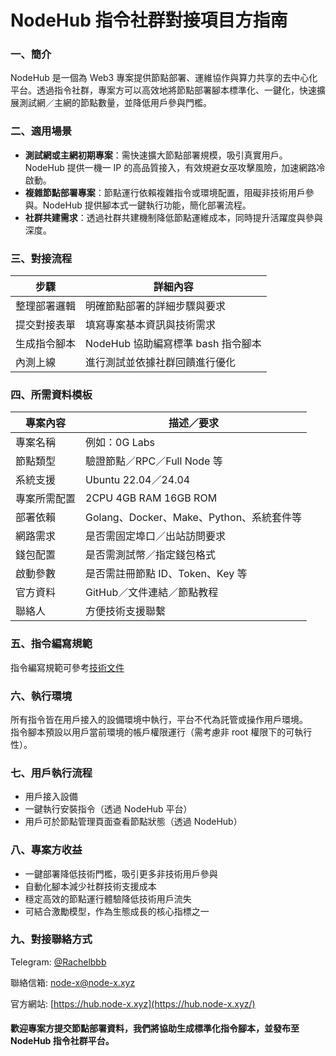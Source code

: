 # NodeHub 指令社群對接項目方指南

### 一、簡介



NodeHub 是一個為 Web3 專案提供節點部署、運維協作與算力共享的去中心化平台。透過指令社群，專案方可以高效地將節點部署腳本標準化、一鍵化，快速擴展測試網／主網的節點數量，並降低用戶參與門檻。

### 二、適用場景

* **測試網或主網初期專案**：需快速擴大節點部署規模，吸引真實用戶。NodeHub 提供一機一 IP 的高品質接入，有效規避女巫攻擊風險，加速網路冷啟動。
* **複雜節點部署專案**：節點運行依賴複雜指令或環境配置，阻礙非技術用戶參與。NodeHub 提供腳本式一鍵執行功能，簡化部署流程。
* **社群共建需求**：透過社群共建機制降低節點運維成本，同時提升活躍度與參與深度。

### 三、對接流程

| 步驟     | 詳細內容                     |
| ------ | ------------------------ |
| 整理部署邏輯 | 明確節點部署的詳細步驟與要求           |
| 提交對接表單 | 填寫專案基本資訊與技術需求            |
| 生成指令腳本 | NodeHub 協助編寫標準 bash 指令腳本 |
| 內測上線   | 進行測試並依據社群回饋進行優化          |

### 四、所需資料模板

| 專案內容   | 描述／要求                           |
| ------ | ------------------------------- |
| 專案名稱   | 例如：0G Labs                      |
| 節點類型   | 驗證節點／RPC／Full Node 等            |
| 系統支援   | Ubuntu 22.04／24.04              |
| 專案所需配置 | 2CPU 4GB RAM 16GB ROM           |
| 部署依賴   | Golang、Docker、Make、Python、系統套件等 |
| 網路需求   | 是否需固定埠口／出站訪問要求                  |
| 錢包配置   | 是否需測試幣／指定錢包格式                   |
| 啟動參數   | 是否需註冊節點 ID、Token、Key 等          |
| 官方資料   | GitHub／文件連結／節點教程                |
| 聯絡人    | 方便技術支援聯繫                        |



### 五、指令編寫規範



指令編寫規範可參考[技術文件](zhi-ling-bian-xie-wen-dang.md)



### 六、執行環境

所有指令皆在用戶接入的設備環境中執行，平台不代為託管或操作用戶環境。\
指令腳本預設以用戶當前環境的帳戶權限運行（需考慮非 root 權限下的可執行性）。

### 七、用戶執行流程

* 用戶接入設備
* 一鍵執行安裝指令（透過 NodeHub 平台）
* 用戶可於節點管理頁面查看節點狀態（透過 NodeHub）

### 八、專案方收益

* 一鍵部署降低技術門檻，吸引更多非技術用戶參與
* 自動化腳本減少社群技術支援成本
* 穩定高效的節點運行體驗降低技術用戶流失
* 可結合激勵模型，作為生態成長的核心指標之一

### 九、對接聯絡方式



Telegram: [@Rachelbbb](https://t.me/Rachelbbb)

聯絡信箱: [node-x@node-x.xyz](mailto:node-x@node-x.xyz)

官方網站: [https://hub.node-x.xyz](https://hub.node-x.xyz/)

#### 歡迎專案方提交節點部署資料，我們將協助生成標準化指令腳本，並發布至 NodeHub 指令社群平台。
